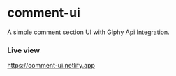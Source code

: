 # comment-ui

A simple comment section UI with Giphy Api Integration.

### Live view
https://comment-ui.netlify.app
